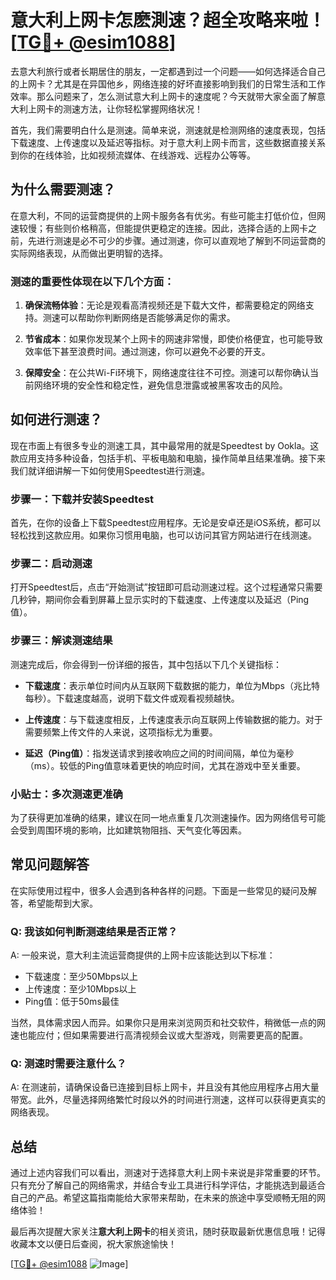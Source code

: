 # 意大利上网卡怎麽測速？超全攻略来啦！[[TG💪+ @esim1088](https://t.me/s/esim1088)]

去意大利旅行或者长期居住的朋友，一定都遇到过一个问题——如何选择适合自己的上网卡？尤其是在异国他乡，网络连接的好坏直接影响到我们的日常生活和工作效率。那么问题来了，怎么测试意大利上网卡的速度呢？今天就带大家全面了解意大利上网卡的测速方法，让你轻松掌握网络状况！

首先，我们需要明白什么是测速。简单来说，测速就是检测网络的速度表现，包括下载速度、上传速度以及延迟等指标。对于意大利上网卡而言，这些数据直接关系到你的在线体验，比如视频流媒体、在线游戏、远程办公等等。

## 为什么需要测速？

在意大利，不同的运营商提供的上网卡服务各有优劣。有些可能主打低价位，但网速较慢；有些则价格稍高，但能提供更稳定的连接。因此，选择合适的上网卡之前，先进行测速是必不可少的步骤。通过测速，你可以直观地了解到不同运营商的实际网络表现，从而做出更明智的选择。

### 测速的重要性体现在以下几个方面：

1. **确保流畅体验**：无论是观看高清视频还是下载大文件，都需要稳定的网络支持。测速可以帮助你判断网络是否能够满足你的需求。
   
2. **节省成本**：如果你发现某个上网卡的网速非常慢，即使价格便宜，也可能导致效率低下甚至浪费时间。通过测速，你可以避免不必要的开支。

3. **保障安全**：在公共Wi-Fi环境下，网络速度往往不可控。测速可以帮你确认当前网络环境的安全性和稳定性，避免信息泄露或被黑客攻击的风险。

## 如何进行测速？

现在市面上有很多专业的测速工具，其中最常用的就是Speedtest by Ookla。这款应用支持多种设备，包括手机、平板电脑和电脑，操作简单且结果准确。接下来我们就详细讲解一下如何使用Speedtest进行测速。

### 步骤一：下载并安装Speedtest

首先，在你的设备上下载Speedtest应用程序。无论是安卓还是iOS系统，都可以轻松找到这款应用。如果你习惯用电脑，也可以访问其官方网站进行在线测速。

### 步骤二：启动测速

打开Speedtest后，点击“开始测试”按钮即可启动测速过程。这个过程通常只需要几秒钟，期间你会看到屏幕上显示实时的下载速度、上传速度以及延迟（Ping值）。

### 步骤三：解读测速结果

测速完成后，你会得到一份详细的报告，其中包括以下几个关键指标：

- **下载速度**：表示单位时间内从互联网下载数据的能力，单位为Mbps（兆比特每秒）。下载速度越高，说明下载文件或观看视频越快。
  
- **上传速度**：与下载速度相反，上传速度表示向互联网上传输数据的能力。对于需要频繁上传文件的人来说，这项指标尤为重要。
  
- **延迟（Ping值）**：指发送请求到接收响应之间的时间间隔，单位为毫秒（ms）。较低的Ping值意味着更快的响应时间，尤其在游戏中至关重要。

### 小贴士：多次测速更准确

为了获得更加准确的结果，建议在同一地点重复几次测速操作。因为网络信号可能会受到周围环境的影响，比如建筑物阻挡、天气变化等因素。

## 常见问题解答

在实际使用过程中，很多人会遇到各种各样的问题。下面是一些常见的疑问及解答，希望能帮到大家。

### Q: 我该如何判断测速结果是否正常？

A: 一般来说，意大利主流运营商提供的上网卡应该能达到以下标准：
   - 下载速度：至少50Mbps以上
   - 上传速度：至少10Mbps以上
   - Ping值：低于50ms最佳

当然，具体需求因人而异。如果你只是用来浏览网页和社交软件，稍微低一点的网速也能应付；但如果需要进行高清视频会议或大型游戏，则需要更高的配置。

### Q: 测速时需要注意什么？

A: 在测速前，请确保设备已连接到目标上网卡，并且没有其他应用程序占用大量带宽。此外，尽量选择网络繁忙时段以外的时间进行测速，这样可以获得更真实的网络表现。

## 总结

通过上述内容我们可以看出，测速对于选择意大利上网卡来说是非常重要的环节。只有充分了解自己的网络需求，并结合专业工具进行科学评估，才能挑选到最适合自己的产品。希望这篇指南能给大家带来帮助，在未来的旅途中享受顺畅无阻的网络体验！

最后再次提醒大家关注**意大利上网卡**的相关资讯，随时获取最新优惠信息哦！记得收藏本文以便日后查阅，祝大家旅途愉快！

[[TG💪+ @esim1088](https://t.me/s/esim1088) ![Image](https://i.postimg.cc/4NQfJmqS/Snipaste-2025-05-13-00-14-12.png)]